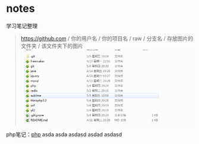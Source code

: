 # notes
学习笔记整理
>   https://github.com / 你的用户名 / 你的项目名 / raw / 分支名 / 存放图片的文件夹 / 该文件夹下的图片
![测试图片](https://github.com/klauspeng/notes/raw/master/img/test.png)

php笔记：[php](https://github.com/klauspeng/notes/blob/master/php/php.md)
asda
  asda
  asdasd
    asdad
    asdasd
